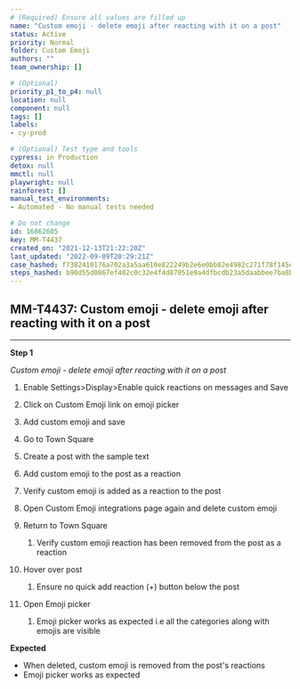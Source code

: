 ```yaml
---
# (Required) Ensure all values are filled up
name: "Custom emoji - delete emoji after reacting with it on a post"
status: Active
priority: Normal
folder: Custom Emoji
authors: ""
team_ownership: []

# (Optional)
priority_p1_to_p4: null
location: null
component: null
tags: []
labels: 
- cy-prod

# (Optional) Test type and tools
cypress: in Production
detox: null
mmctl: null
playwright: null
rainforest: []
manual_test_environments: 
- Automated - No manual tests needed

# Do not change
id: 16862605
key: MM-T4437
created_on: "2021-12-13T21:22:20Z"
last_updated: "2022-09-09T20:29:21Z"
case_hashed: f7382410176a702a3a5aa610e822249b2e6e0bb82e4982c271f78f145e22467c361d9f97f64f397cf9a2a09b1f678d8e
steps_hashed: b90d55d0867ef402c0c32e4f4d87051e9a4dfbcdb23a5daabbee7ba8bb1a6e6354756407c079c2b73d7ffe7811470aaa
---
```


<!-- (Auto-generated) Based on frontmatter's "key" and "name" -->

## MM-T4437: Custom emoji - delete emoji after reacting with it on a post

---

**Step 1**

_Custom emoji - delete emoji after reacting with it on a post_

1. Enable Settings>Display>Enable quick reactions on messages and Save

2. Click on Custom Emoji link on emoji picker

3. Add custom emoji and save

4. Go to Town Square

5. Create a post with the sample text

6. Add custom emoji to the post as a reaction

7. Verify custom emoji is added as a reaction to the post

8. Open Custom Emoji integrations page again and delete custom emoji

9. Return to Town Square

   1. Verify custom emoji reaction has been removed from the post as a reaction

10. Hover over post

    1. Ensure no quick add reaction (+) button below the post

11. Open Emoji picker

    1. Emoji picker works as expected i.e all the categories along with emojis are visible

**Expected**

- When deleted, custom emoji is removed from the post's reactions
- Emoji picker works as expected

